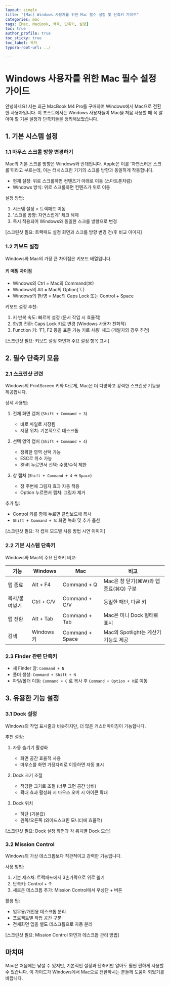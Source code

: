 ```yaml
---
layout: single
title: "[Mac] Windows 사용자를 위한 Mac 필수 설정 및 단축키 가이드"
categories: mac
tags: [Mac, MacBook, 맥북, 단축키, 설정]
toc: true
author_profile: true
toc_sticky: true
toc_label: 목차
typora-root-url: ../

---
```


# Windows 사용자를 위한 Mac 필수 설정 가이드

안녕하세요! 저는 최근 MacBook M4 Pro를 구매하여 Windows에서 Mac으로 전환한 사용자입니다. 이 포스트에서는 Windows 사용자들이 Mac을 처음 사용할 때 꼭 알아야 할 기본 설정과 단축키들을 정리해보았습니다.

## 1. 기본 시스템 설정

### 1.1 마우스 스크롤 방향 변경하기
Mac의 기본 스크롤 방향은 Windows와 반대입니다. Apple은 이를 '자연스러운 스크롤'이라고 부르는데, 이는 터치스크린 기기의 스크롤 방향과 동일하게 작동합니다.

- 현재 설정: 위로 스크롤하면 컨텐츠가 아래로 이동 (스마트폰처럼)
- Windows 방식: 위로 스크롤하면 컨텐츠가 위로 이동

설정 방법:
1. 시스템 설정 > 트랙패드 이동
2. '스크롤 방향: 자연스럽게' 체크 해제
3. 즉시 적용되어 Windows와 동일한 스크롤 방향으로 변경

[스크린샷 필요: 트랙패드 설정 화면과 스크롤 방향 변경 전/후 비교 이미지]

### 1.2 키보드 설정
Windows와 Mac의 가장 큰 차이점은 키보드 배열입니다.

#### 키 매핑 차이점
- Windows의 Ctrl = Mac의 Command(⌘)
- Windows의 Alt = Mac의 Option(⌥)
- Windows의 한/영 = Mac의 Caps Lock 또는 Control + Space

키보드 설정 추천:
1. 키 반복 속도: 빠르게 설정 (문서 작업 시 효율적)
2. 한/영 전환: Caps Lock 키로 변경 (Windows 사용자 친화적)
3. Function 키: 'F1, F2 등을 표준 기능 키로 사용' 체크 (개발자의 경우 추천)

[스크린샷 필요: 키보드 설정 화면과 주요 설정 항목 표시]

## 2. 필수 단축키 모음

### 2.1 스크린샷 관련
Windows의 PrintScreen 키와 다르게, Mac은 더 다양하고 강력한 스크린샷 기능을 제공합니다.

상세 사용법:
1. 전체 화면 캡처 (`Shift + Command + 3`)
   - 바로 파일로 저장됨
   - 저장 위치: 기본적으로 데스크톱

2. 선택 영역 캡처 (`Shift + Command + 4`)
   - 정확한 영역 선택 가능
   - ESC로 취소 가능
   - Shift 누르면서 선택: 수평/수직 제한

3. 창 캡처 (`Shift + Command + 4` → `Space`)
   - 창 주변에 그림자 효과 자동 적용
   - Option 누르면서 캡처: 그림자 제거

추가 팁:
- Control 키를 함께 누르면 클립보드에 복사
- `Shift + Command + 5`: 화면 녹화 및 추가 옵션

[스크린샷 필요: 각 캡처 모드별 사용 방법 시연 이미지]

### 2.2 기본 시스템 단축키
Windows와 Mac의 주요 단축키 비교:

| 기능 | Windows | Mac | 비고 |
|------|---------|-----|------|
| 앱 종료 | Alt + F4 | Command + Q | Mac은 창 닫기(⌘W)와 앱 종료(⌘Q) 구분 |
| 복사/붙여넣기 | Ctrl + C/V | Command + C/V | 동일한 패턴, 다른 키 |
| 앱 전환 | Alt + Tab | Command + Tab | Mac은 미니 Dock 형태로 표시 |
| 검색 | Windows 키 | Command + Space | Mac의 Spotlight는 계산기 기능도 제공 |

### 2.3 Finder 관련 단축키
- 새 Finder 창: `Command + N`
- 폴더 생성: `Command + Shift + N`
- 파일/폴더 이동: `Command + C` 로 복사 후 `Command + Option + V`로 이동

## 3. 유용한 기능 설정

### 3.1 Dock 설정
Windows의 작업 표시줄과 비슷하지만, 더 많은 커스터마이징이 가능합니다.

추천 설정:
1. 자동 숨기기 활성화
   - 화면 공간 효율적 사용
   - 마우스를 화면 가장자리로 이동하면 자동 표시

2. Dock 크기 조절
   - 적당한 크기로 조절 (너무 크면 공간 낭비)
   - 확대 효과 활성화 시 마우스 오버 시 아이콘 확대

3. Dock 위치
   - 하단 (기본값)
   - 왼쪽/오른쪽 (와이드스크린 모니터에 효율적)

[스크린샷 필요: Dock 설정 화면과 각 위치별 Dock 모습]

### 3.2 Mission Control
Windows의 가상 데스크톱보다 직관적이고 강력한 기능입니다.

사용 방법:
1. 기본 제스처: 트랙패드에서 3손가락으로 위로 쓸기
2. 단축키: Control + ↑
3. 새로운 데스크톱 추가: Mission Control에서 우상단 + 버튼

활용 팁:
- 업무용/개인용 데스크톱 분리
- 프로젝트별 작업 공간 구분
- 전체화면 앱을 별도 데스크톱으로 자동 분리

[스크린샷 필요: Mission Control 화면과 데스크톱 관리 방법]



## 마치며

Mac은 처음에는 낯설 수 있지만, 기본적인 설정과 단축키만 알아도 훨씬 편하게 사용할 수 있습니다. 이 가이드가 Windows에서 Mac으로 전환하시는 분들께 도움이 되었기를 바랍니다.

